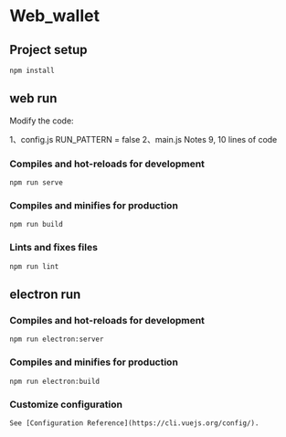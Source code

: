 # Web_wallet

## Project setup
```
npm install
```

## web run

Modify the code:

1、config.js RUN_PATTERN = false
2、main.js Notes 9, 10 lines of code

### Compiles and hot-reloads for development
```
npm run serve
```
### Compiles and minifies for production
```
npm run build
```
### Lints and fixes files
```
npm run lint
```



## electron run

### Compiles and hot-reloads for development

```
npm run electron:server
```
### Compiles and minifies for production

```
npm run electron:build
```
### Customize configuration

```
See [Configuration Reference](https://cli.vuejs.org/config/).
```
